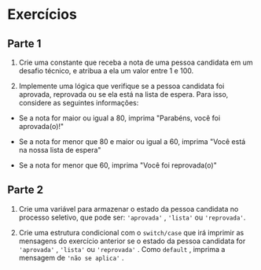 # Exercícios

## Parte 1

1. Crie uma constante que receba a nota de uma pessoa candidata em um desafio técnico, e atribua a ela um valor entre 1 e 100.

2. Implemente uma lógica que verifique se a pessoa candidata foi aprovada, reprovada ou se ela está na lista de espera. Para isso, considere as seguintes informações:

- Se a nota for maior ou igual a 80, imprima "Parabéns, você foi aprovada(o)!"

-  Se a nota for menor que 80 e maior ou igual a 60, imprima "Você está na nossa lista de espera"

- Se a nota for menor que 60, imprima "Você foi reprovada(o)" 

## Parte 2

1.  Crie uma variável para armazenar o estado da pessoa candidata no processo seletivo, que pode ser: `'aprovada'` , `'lista'` ou `'reprovada'`.

2. Crie uma estrutura condicional com o `switch/case` que irá imprimir as mensagens do exercício anterior se o estado da pessoa candidata for `'aprovada'` , `'lista'` ou `'reprovada'` . Como `default` , imprima a mensagem de `'não se aplica'` . 